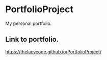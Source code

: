 # PortfolioProject
My personal portfolio.


## Link to portfolio.
https://thelacycode.github.io/PortfolioProject/
